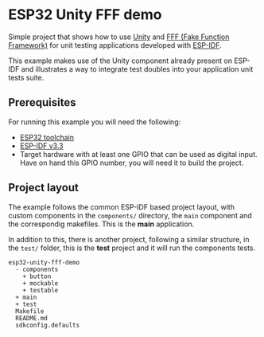 # ESP32 Unity FFF demo

Simple project that shows how to use [Unity](https://github.com/ThrowTheSwitch/Unity) 
and [FFF (Fake Function Framework)](https://github.com/meekrosoft/fff) for unit 
testing applications developed with [ESP-IDF](https://github.com/espressif/esp-idf).

This example makes use of the Unity component already present on ESP-IDF and 
illustrates a way to integrate test doubles into your application unit tests suite.

## Prerequisites
For running this example you will need the following:
- [ESP32 toolchain](https://docs.espressif.com/projects/esp-idf/en/v3.3/get-started/index.html#setup-toolchain)
- [ESP-IDF v3.3](https://docs.espressif.com/projects/esp-idf/en/v3.3/get-started/index.html#get-esp-idf)
- Target hardware with at least one GPIO that can be used as digital input. Have on hand this GPIO number, you will need it to build the project.

## Project layout
The example follows the common ESP-IDF based project layout, with custom components 
in the `components/` directory, the `main` component and the correspondig makefiles.
This is the **main** application.

In addition to this, there is another project, following a similar structure, in 
the `test/` folder, this is the **test** project and it will run the components tests.

```
esp32-unity-fff-demo
  - components
    + button
    + mockable
    + testable
  + main
  + test
  Makefile
  README.md
  sdkconfig.defaults
```
